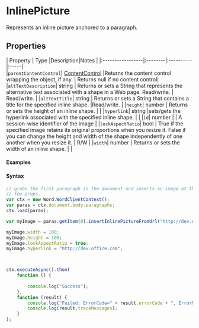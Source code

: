 # InlinePicture

Represents an inline picture anchored to a paragraph.
## Properties

| Property         | Type    |Description|Notes |
|:-----------------|:--------|:----------|:-----|\
|`parentContentControl`|  [ContentControl](contentControl.md)   |Returns the content control wrapping the object, if any. | Returns null if no content control|
|`altTextDescription`| string  | Returns or sets a String that represents the alternative text associated with a shape in a Web page. Read/write. | Read/write. |
|`altTextTitle`| string  | Returns or sets a String that contains a title for the specified inline shape. |Read/write. |
|`height`| number  |  Returns or sets the height of an inline shape. | |
|`hyperlink`| string  |sets/gets the hyperlink associated with the specified inline shape.  | |
|`id`| number  | | A session-wise identifier of the image |
|`lockAspectRatio`| bool  | True if the specified image retains its original proportions when you resize it. False if you can change the height and width of the shape independently of one another when you resize it. | R/W |
|`width`| number  | Returns or sets the width of an inline shape.  | |



#### Examples

#### Syntax
```js
// grabs the first paragraph in the document and inserts an image at the end of it, then sets a
// few props.
var ctx = new Word.WordClientContext();
var paras = ctx.document.body.paragraphs;
ctx.load(paras);

var myImage = paras.getItem(0).insertInlinePictureFromUrl("http://dev.office.com/Media/Default/App%20Awards/AppAwards.png", Word.InsertLocation.end, false, true);

myImage.width = 100;
myImage.height = 100;
myImage.lockAspectRatio = true;
myImage.hyperlink = "http://dev.office.com";



ctx.executeAsync().then(
	function () {
		
		console.log("Success");
	},
	function (result) {
		console.log("Failed: ErrorCode=" + result.errorCode + ", ErrorMessage=" + result.errorMessage);
		console.log(result.traceMessages);
	}
);



```



